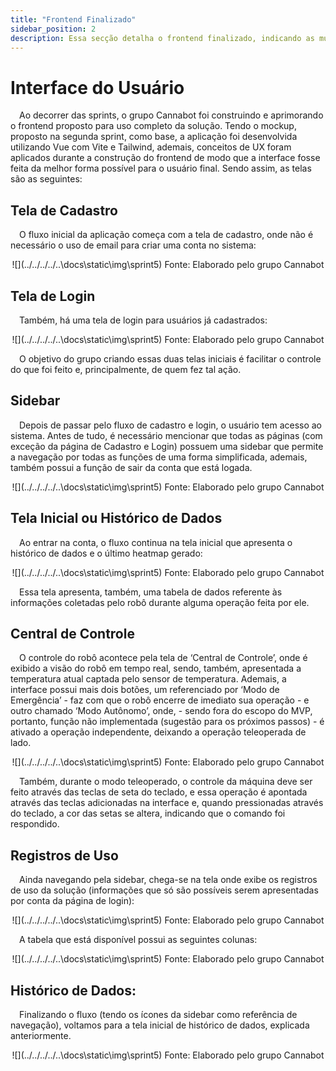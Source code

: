 ```yaml
---
title: "Frontend Finalizado"
sidebar_position: 2
description: Essa secção detalha o frontend finalizado, indicando as mudanças feitras ao decorrer do projeto.
---
```


# Interface do Usuário 

&emsp;Ao decorrer das sprints, o grupo Cannabot foi construindo e aprimorando o frontend proposto para uso completo da solução. Tendo o mockup, proposto na segunda sprint, como base, a aplicação foi desenvolvida utilizando Vue com Vite e Tailwind, ademais, conceitos de UX foram aplicados durante a construção do frontend de modo que a interface fosse feita da melhor forma possível para o usuário final. Sendo assim, as telas são as seguintes:

## Tela de Cadastro

&emsp;O fluxo inicial da aplicação começa com a tela de cadastro, onde não é necessário o uso de email para criar uma conta no sistema:

<div align="center">

![](../../../../..\docs\static\img\sprint5\)
Fonte: Elaborado pelo grupo Cannabot
</div>

## Tela de Login

&emsp;Também, há uma tela de login para usuários já cadastrados:

<div align="center">

![](../../../../..\docs\static\img\sprint5\)
Fonte: Elaborado pelo grupo Cannabot
</div>

&emsp;O objetivo do grupo criando essas duas telas iniciais é facilitar o controle do que foi feito e, principalmente, de quem fez tal ação. 

## Sidebar

&emsp;Depois de passar pelo fluxo de cadastro e login, o usuário tem acesso ao sistema. Antes de tudo, é necessário mencionar que todas as páginas (com exceção da página de Cadastro e Login) possuem uma sidebar que permite a navegação por todas as funções de uma forma simplificada, ademais, também possui a função de sair da conta que está logada.

<div align="center">

![](../../../../..\docs\static\img\sprint5\)
Fonte: Elaborado pelo grupo Cannabot
</div>

## Tela Inicial ou Histórico de Dados

&emsp;Ao entrar na conta, o fluxo continua na tela inicial que apresenta o histórico de dados e o último heatmap gerado:

<div align="center">

![](../../../../..\docs\static\img\sprint5\)
Fonte: Elaborado pelo grupo Cannabot
</div>

&emsp;Essa tela apresenta, também, uma tabela de dados referente às informações coletadas pelo robô durante alguma operação feita por ele.

## Central de Controle

&emsp;O controle do robô acontece pela tela de ‘Central de Controle’, onde é exibido a visão do robô em tempo real, sendo, também, apresentada a temperatura atual captada pelo sensor de temperatura. Ademais, a interface possui mais dois botões, um referenciado por ‘Modo de Emergência’ - faz com que o robô encerre de imediato sua operação - e outro chamado ‘Modo Autônomo’, onde, - sendo fora do escopo do MVP, portanto, função não implementada (sugestão para os próximos passos) - é ativado a operação independente, deixando a operação teleoperada de lado.

<div align="center">

![](../../../../..\docs\static\img\sprint5\)
Fonte: Elaborado pelo grupo Cannabot
</div>

&emsp;Também, durante o modo teleoperado, o controle da máquina deve ser feito através das teclas de seta do teclado, e essa operação é apontada através das teclas adicionadas na interface e, quando pressionadas através do teclado, a cor das setas se altera, indicando que o comando foi respondido.

## Registros de Uso

&emsp;Ainda navegando pela sidebar, chega-se na tela onde exibe os registros de uso da solução (informações que só são possíveis serem apresentadas por conta da página de login):

<div align="center">

![](../../../../..\docs\static\img\sprint5\)
Fonte: Elaborado pelo grupo Cannabot
</div>

&emsp;A tabela que está disponível possui as seguintes colunas:

<div align="center">

![](../../../../..\docs\static\img\sprint5\)
Fonte: Elaborado pelo grupo Cannabot
</div>

## Histórico de Dados:

&emsp;Finalizando o fluxo (tendo os ícones da sidebar como referência de navegação), voltamos para a tela inicial de histórico de dados, explicada anteriormente.

<div align="center">

![](../../../../..\docs\static\img\sprint5\)
Fonte: Elaborado pelo grupo Cannabot
</div>